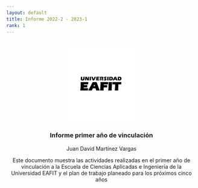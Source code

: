 ```yaml
---
layout: default
title: Informe 2022-2 - 2023-1
rank: 1
---
```


<a name="readme-top"></a>

<!-- PROJECT LOGO -->
<br />

  <div align="center">
  <a href="https://github.com/othneildrew/Best-README-Template">
    <img src="Figs/logo-firma-2023.jpg" alt="Logo" width="200" height="200">
  </a>
  
  <h3 align="center">Informe primer año de vinculación</h3>

  <p align="center">
     Juan David Martínez Vargas
  </p>
  
  Este documento muestra las actividades realizadas en el primer año de vinculación a la Escuela de Ciencias Aplicadas e Ingeniería de la Universidad EAFIT y el plan de trabajo planeado para los próximos cinco años <br />
</div>


